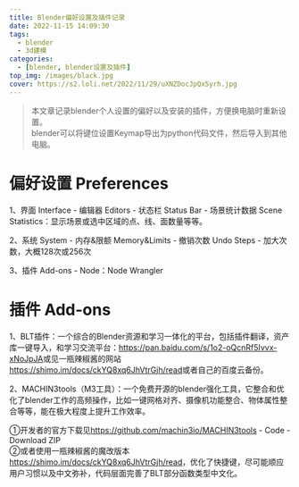 ```yaml
---
title: Blender偏好设置及插件记录
date: 2022-11-15 14:09:30
tags:
  - blender
  - 3d建模
categories:
  - [blender, blender设置及插件]
top_img: /images/black.jpg
cover: https://s2.loli.net/2022/11/29/uXNZDocJpQx5yrh.jpg
---
```


> 本文章记录blender个人设置的偏好以及安装的插件，方便换电脑时重新设置。  
> blender可以将键位设置Keymap导出为python代码文件，然后导入到其他电脑。

# 偏好设置 Preferences
1、界面 Interface - 编辑器 Editors - 状态栏 Status Bar - 场景统计数据 Scene Statistics：显示场景或选中区域的点、线、面数量等等。

2、系统 System - 内存&限额 Memory&Limits - 撤销次数 Undo Steps - 加大次数，大概128次或256次

3、插件 Add-ons - Node：Node Wrangler

# 插件 Add-ons
1、BLT插件：一个综合的Blender资源和学习一体化的平台，包括插件翻译，资产库一键导入，和学习交流平台：<https://pan.baidu.com/s/1o2-oQcnRf5Ivvx-xNoJpJA>或见一瓶辣椒酱的网站<https://shimo.im/docs/ckYQ8xq6JhVtrGjh/read>或者自己的百度云备份。

2、MACHIN3tools（M3工具）：一个免费开源的blender强化工具，它整合和优化了blender工作的高频操作，比如一键网格对齐、摄像机功能整合、物体属性整合等等，能在极大程度上提升工作效率。

①开发者的官方下载见<https://github.com/machin3io/MACHIN3tools> - Code - Download ZIP  
②或者使用一瓶辣椒酱的魔改版本<https://shimo.im/docs/ckYQ8xq6JhVtrGjh/read>，优化了快捷键，尽可能顺应用户习惯以及中文弥补，代码层面完善了BLT部分函数类型中文化。

